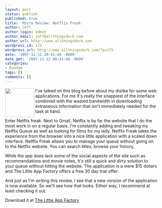 ```yaml
---
layout: post
status: publish
published: true
title: 'Micro Review: Netflix Freak'
author: Jeff
author_login: admin
author_email: jeff@allthingsdork.com
author_url: http://www.allthingsdork.com
wordpress_id: 173
wordpress_url: http://www.allthingsdork.com/?p=173
date: '2007-11-11 20:41:46 -0600'
date_gmt: '2007-11-12 00:41:46 -0600'
categories:
- Random
tags: []
comments: []
---
```

<p><a href="http://www.thelittleappfactory.com"><img src ="http://www.allthingsdork.com/images/netflixfreak.jpg" align="left" height="95" width="97"></a>I've talked on this blog before about my dislike for some web applications. For me it's really the snappiest of the interface combined with the wasted bandwidth in downloading extraneous information that isn't immediately needed for the task at hand.</p>
<p>Enter Netflix freak. Next to Gmail, Netflix is by far the website that I do the most work in on a regular basis. I'm constantly adding and tweaking my Netflix Queue as well as looking for films for my lady. Netflix Freak takes the experience from the browser into a nice little application with a scaled down interface.  Netflix Freak allows you to manage your queue without going on to the Netflix website. You can search titles, browse your history,</p>
<p>While the app does lack some of the social aspects of the site such as recommendations and movie notes, it's still a quick and dirty solution to your queue without hitting the website. The application is a mere $15 dollars and The Little App Factory offers a free 30 day trial offer.</p>
<p>And just as I'm writing this review, I see that a new version of the application is now available. So we'll see how that looks. Either way, I recommend at least checking it out.</p>
<p>Download it at <a href="http://www.thelittleappfactory.com">The Little App Factory</a></p>
